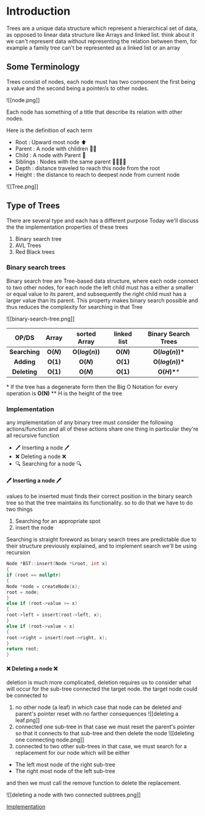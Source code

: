 # Introduction
Trees are a unique data structure which represent a hierarchical set of data, as opposed to linear data structure like Arrays and linked list. 
think about it we can't represent data without representing the relation between them, for example a family tree can't be represented as a linked list or an array 
## Some Terminology 
Trees consist of nodes, each node must has two component the first being a value and the second being a pointer/s to other nodes.

![[node.png]]

Each node has something of a title that describe its relation with other nodes. 

Here is the definition of each term 
  - Root : Upward most node ⬆️
  - Parent : A node with children 👨‍👦
  - Child : A node with Parent 🧒
  - Siblings : Nodes with the same parent 👨‍👩‍👧‍👧
  - Depth : distance traveled to reach this node from the root 
  -  Height : the distance to reach to deepest node from current node


  
![[Tree.png]]


## Type of Trees 
There are several type and each has a different purpose
Today we'll discuss the the implementation properties of these trees
1. Binary search tree 
2. AVL Trees 
3. Red Black trees 

### Binary search trees 
Binary search tree are Tree-based data structure, where each node connect to two other nodes, for each node the left child must has a either a smaller or equal value to its parent, and subsequently the right child must has a larger value than its parent. 
This property makes binary search possible and thus reduces the complexity for searching in that Tree  

![[binary-search-tree.png]]
<br>

|     OP/DS     |  Array   |   sorted Array    | linked list | Binary Search Trees |
|:-------------:|:--------:|:-----------------:|:-----------:|:-------------------:|
| **Searching** | **O($N$)** | **O($log(n)$)** |  **O($N$)**   | **O($log(n)$)\*** |
|  **Adding**   | **O(1)** |     **O($N$)**      |  **O(1)**   | **O($log(n)$)\*** |
| **Deleting**  | **O(1)** |     **O($N$)**      |  **O(1)**   |     **O($H$)\****     |  

\* If the tree has a degenerate form then the Big O Notation for every operation is **O(N)**
\** H is the height of the tree

### Implementation 
any implementation of any binary tree must consider the following actions/function and all of these actions share one thing in particular they're all recursive function
- 🖊️ Inserting a node 🖊️ 
- ❌ Deleting a node ❌	
- 🔍️ Searching for a node 🔍️

#### 🖊️ Inserting a node 🖊️  
values to be inserted must finds their correct position in the binary search tree so that the tree maintains its functionality. 
so to do that we have to do two things 
1. Searching for an appropriate spot
2. insert the node 



Searching is straight foreword as binary search trees are predictable due to their structure previously explained, and to implement search we'll be using recursion
``` cpp
Node *BST::insert(Node *&root, int x)
{
if (root == nullptr)
{
Node *node = createNode(x);
root = node;
}
else if (root->value >= x)
{
root->left = insert(root->left, x);
}
else if (root->value < x)
{
root->right = insert(root->right, x);
}
return root;
}
```


#### ❌ Deleting a node ❌
deletion is much more complicated, deletion requires us to consider what will occur for the sub-tree connected the target node. 
the target node could be connected to 
1. no other node (a leaf) 
in which case that node can be deleted and parent's pointer reset with no farther consequences
![[deleting a leaf.png]]
2. connected one sub-tree
in that case we must reset the parent's pointer so that it connects to that sub-tree and then delete the node
![[deleting one connecting node.png]]
3. connected to two other sub-trees 
in that case, we must search for a replacement for our node which will be either 
<ul>
	<li> The left most node of the right sub-tree </li>
	<li>The right most node of the left sub-tree </li>  
</ul>
and then we must call the remove function to delete the replacement.

![[deleting a node with two connected subtrees.png]]
 
[Implementation](file:///home/kofts/Downloads/IEEE-CUSB/binarySearchTree.cpp)
